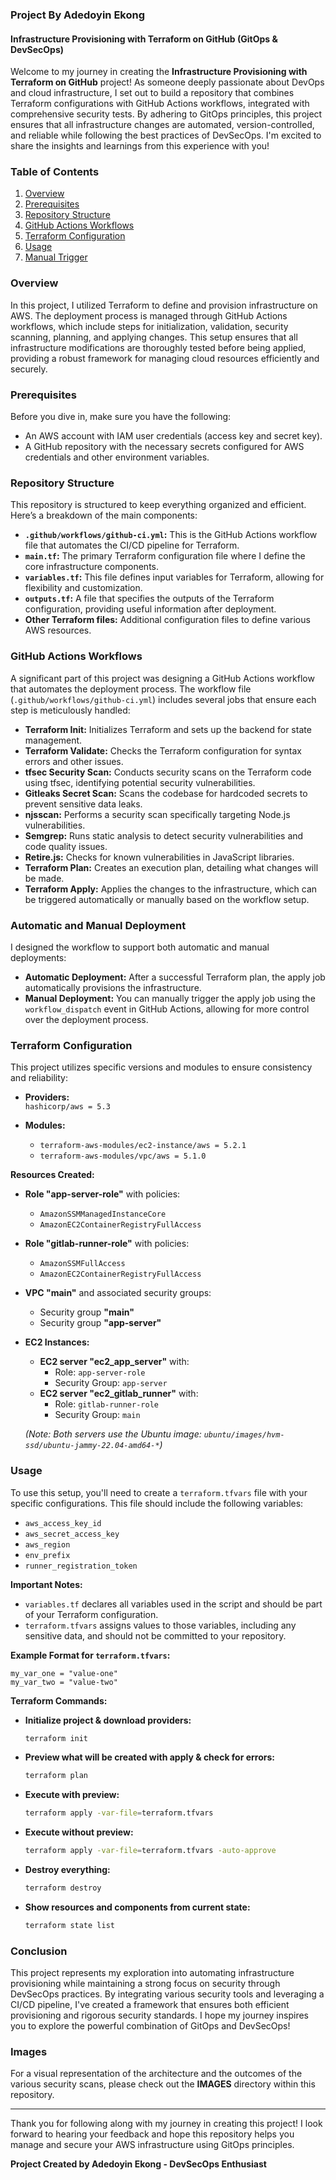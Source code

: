 ### Project By Adedoyin Ekong


#### **Infrastructure Provisioning with Terraform on GitHub (GitOps & DevSecOps)**

Welcome to my journey in creating the **Infrastructure Provisioning with Terraform on GitHub** project! As someone deeply passionate about DevOps and cloud infrastructure, I set out to build a repository that combines Terraform configurations with GitHub Actions workflows, integrated with comprehensive security tests. By adhering to GitOps principles, this project ensures that all infrastructure changes are automated, version-controlled, and reliable while following the best practices of DevSecOps. I'm excited to share the insights and learnings from this experience with you!

### Table of Contents

1. [Overview](#overview)
2. [Prerequisites](#prerequisites)
3. [Repository Structure](#repository-structure)
4. [GitHub Actions Workflows](#github-actions-workflows)
5. [Terraform Configuration](#terraform-configuration)
6. [Usage](#usage)
7. [Manual Trigger](#manual-trigger)

### Overview

In this project, I utilized Terraform to define and provision infrastructure on AWS. The deployment process is managed through GitHub Actions workflows, which include steps for initialization, validation, security scanning, planning, and applying changes. This setup ensures that all infrastructure modifications are thoroughly tested before being applied, providing a robust framework for managing cloud resources efficiently and securely.

### Prerequisites

Before you dive in, make sure you have the following:

- An AWS account with IAM user credentials (access key and secret key).
- A GitHub repository with the necessary secrets configured for AWS credentials and other environment variables.

### Repository Structure

This repository is structured to keep everything organized and efficient. Here’s a breakdown of the main components:

- **`.github/workflows/github-ci.yml`:** This is the GitHub Actions workflow file that automates the CI/CD pipeline for Terraform.
- **`main.tf`:** The primary Terraform configuration file where I define the core infrastructure components.
- **`variables.tf`:** This file defines input variables for Terraform, allowing for flexibility and customization.
- **`outputs.tf`:** A file that specifies the outputs of the Terraform configuration, providing useful information after deployment.
- **Other Terraform files:** Additional configuration files to define various AWS resources.

### GitHub Actions Workflows

A significant part of this project was designing a GitHub Actions workflow that automates the deployment process. The workflow file (`.github/workflows/github-ci.yml`) includes several jobs that ensure each step is meticulously handled:

- **Terraform Init:** Initializes Terraform and sets up the backend for state management.
- **Terraform Validate:** Checks the Terraform configuration for syntax errors and other issues.
- **tfsec Security Scan:** Conducts security scans on the Terraform code using tfsec, identifying potential security vulnerabilities.
- **Gitleaks Secret Scan:** Scans the codebase for hardcoded secrets to prevent sensitive data leaks.
- **njsscan:** Performs a security scan specifically targeting Node.js vulnerabilities.
- **Semgrep:** Runs static analysis to detect security vulnerabilities and code quality issues.
- **Retire.js:** Checks for known vulnerabilities in JavaScript libraries.
- **Terraform Plan:** Creates an execution plan, detailing what changes will be made.
- **Terraform Apply:** Applies the changes to the infrastructure, which can be triggered automatically or manually based on the workflow setup.

### Automatic and Manual Deployment

I designed the workflow to support both automatic and manual deployments:

- **Automatic Deployment:** After a successful Terraform plan, the apply job automatically provisions the infrastructure.
- **Manual Deployment:** You can manually trigger the apply job using the `workflow_dispatch` event in GitHub Actions, allowing for more control over the deployment process.

### Terraform Configuration

This project utilizes specific versions and modules to ensure consistency and reliability:

- **Providers:**  
  `hashicorp/aws = 5.3`

- **Modules:**  
  - `terraform-aws-modules/ec2-instance/aws = 5.2.1`  
  - `terraform-aws-modules/vpc/aws = 5.1.0`

**Resources Created:**

- **Role "app-server-role"** with policies:
  - `AmazonSSMManagedInstanceCore`
  - `AmazonEC2ContainerRegistryFullAccess`

- **Role "gitlab-runner-role"** with policies:
  - `AmazonSSMFullAccess`
  - `AmazonEC2ContainerRegistryFullAccess`

- **VPC "main"** and associated security groups:
  - Security group **"main"**
  - Security group **"app-server"**

- **EC2 Instances:**
  - **EC2 server "ec2_app_server"** with:
    - Role: `app-server-role`
    - Security Group: `app-server`
  - **EC2 server "ec2_gitlab_runner"** with:
    - Role: `gitlab-runner-role`
    - Security Group: `main`
  
  *(Note: Both servers use the Ubuntu image: `ubuntu/images/hvm-ssd/ubuntu-jammy-22.04-amd64-*`)*

### Usage

To use this setup, you'll need to create a `terraform.tfvars` file with your specific configurations. This file should include the following variables:

- `aws_access_key_id`
- `aws_secret_access_key`
- `aws_region`
- `env_prefix`
- `runner_registration_token`

**Important Notes:**

- `variables.tf` declares all variables used in the script and should be part of your Terraform configuration.
- `terraform.tfvars` assigns values to those variables, including any sensitive data, and should not be committed to your repository.

**Example Format for `terraform.tfvars`:**
```hcl
my_var_one = "value-one"
my_var_two = "value-two"
```

**Terraform Commands:**

- **Initialize project & download providers:**
  ```bash
  terraform init
  ```
- **Preview what will be created with apply & check for errors:**
  ```bash
  terraform plan
  ```
- **Execute with preview:**
  ```bash
  terraform apply -var-file=terraform.tfvars
  ```
- **Execute without preview:**
  ```bash
  terraform apply -var-file=terraform.tfvars -auto-approve
  ```
- **Destroy everything:**
  ```bash
  terraform destroy
  ```
- **Show resources and components from current state:**
  ```bash
  terraform state list
  ```

### Conclusion

This project represents my exploration into automating infrastructure provisioning while maintaining a strong focus on security through DevSecOps practices. By integrating various security tools and leveraging a CI/CD pipeline, I've created a framework that ensures both efficient provisioning and rigorous security standards. I hope my journey inspires you to explore the powerful combination of GitOps and DevSecOps!

### Images

For a visual representation of the architecture and the outcomes of the various security scans, please check out the **IMAGES** directory within this repository.

---

Thank you for following along with my journey in creating this project! I look forward to hearing your feedback and hope this repository helps you manage and secure your AWS infrastructure using GitOps principles.

**Project Created by Adedoyin Ekong - DevSecOps Enthusiast**
